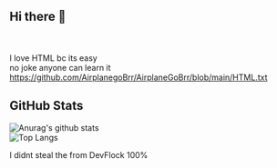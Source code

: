 ## Hi there :wave:
<br> <br>
I love HTML bc its easy
<br>
no joke anyone can learn it
https://github.com/AirplanegoBrr/AirplaneGoBrr/blob/main/HTML.txt

## GitHub Stats 
![Anurag's github stats](https://github-readme-stats.vercel.app/api?username=AirplaneGoBrr&show_icons=true&theme=dark)<br>
![Top Langs](https://github-readme-stats.vercel.app/api/top-langs/?username=AirplaneGoBrr&theme=dark)

I didnt steal the from DevFlock 100%
